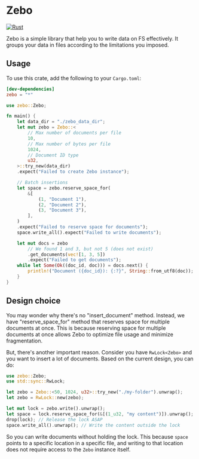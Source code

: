 # Zebo

[![Rust](https://github.com/oramasearch/zebo/actions/workflows/ci.yml/badge.svg)](https://github.com/oramasearch/zebo/actions/workflows/ci.yml)

Zebo is a simple library that help you to write data on FS effectively.
It groups your data in files according to the limitations you imposed.

## Usage

To use this crate, add the following to your `Cargo.toml`:

```toml
[dev-dependencies]
zebo = "*"
```

```rust
use zebo::Zebo;

fn main() {
    let data_dir = "./zebo_data_dir";
    let mut zebo = Zebo::<
        // Max number of documents per file
        10,
        // Max number of bytes per file
        1024,
        // Document ID type
        u32,
    >::try_new(data_dir)
    .expect("Failed to create Zebo instance");

    // Batch insertions
    let space = zebo.reserve_space_for(
        &[
            (1, "Document 1"),
            (2, "Document 2"),
            (3, "Document 3"),
        ],
    )
    .expect("Failed to reserve space for documents");
    space.write_all().expect("Failed to write documents");

    let mut docs = zebo
        // We found 1 and 3, but not 5 (does not exist)
        .get_documents(vec![1, 3, 5])
        .expect("Failed to get documents");
    while let Some(Ok((doc_id, doc))) = docs.next() {
        println!("Document ({doc_id}): {:?}", String::from_utf8(doc));
    }
}
```

## Design choice

You may wonder why there's no "insert_document" method.
Instead, we have "reserve_space_for" method that reserves space for multiple documents at once.
This is because reserving space for multiple documents at once allows Zebo to optimize file usage and minimize fragmentation.

But, there's another important reason.
Consider you have `RwLock<Zebo>` and you want to insert a lot of documents.
Based on the current design, you can do:

```rust
use zebo::Zebo;
use std::sync::RwLock;

let zebo = Zebo::<50, 1024, u32>::try_new("./my-folder").unwrap();
let zebo = RwLock::new(zebo);

let mut lock = zebo.write().unwrap();
let space = lock.reserve_space_for(&[(1_u32, "my content")]).unwrap();
drop(lock); // Release the lock ASAP
space.write_all().unwrap(); // Write the content outside the lock
```

So you can write documents without holding the lock.
This because `space` points to a specific location in a specific file, and writing to that location does not require access to the `Zebo` instance itself.
